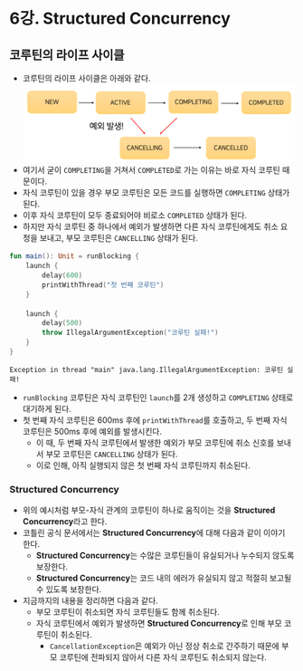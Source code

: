 # 6강. Structured Concurrency
## 코루틴의 라이프 사이클
- 코루틴의 라이프 사이클은 아래와 같다.
![img.png](img.png)
- 여기서 굳이 `COMPLETING`을 거쳐서 `COMPLETED`로 가는 이유는 바로 자식 코루틴 때문이다.
- 자식 코루틴이 있을 경우 부모 코루틴은 모든 코드를 실행하면 `COMPLETING` 상태가 된다.
- 이후 자식 코루틴이 모두 종료되어야 비로소 `COMPLETED` 상태가 된다.
- 하지만 자식 코루틴 중 하나에서 예외가 발생하면 다른 자식 코루틴에게도 취소 요청을 보내고, 부모 코루틴은 `CANCELLING` 상태가 된다.
```kotlin
fun main(): Unit = runBlocking {
    launch {
        delay(600)
        printWithThread("첫 번째 코루틴")
    }

    launch {
        delay(500)
        throw IllegalArgumentException("코루틴 실패!")
    }
}
```
```
Exception in thread "main" java.lang.IllegalArgumentException: 코루틴 실패!
```
- `runBlocking` 코루틴은 자식 코루틴인 `launch`를 2개 생성하고 `COMPLETING` 상태로 대기하게 된다.
- 첫 번째 자식 코루틴은 600ms 후에 `printWithThread`를 호출하고, 두 번째 자식 코루틴은 500ms 후에 예외를 발생시킨다.
  - 이 때, 두 번째 자식 코루틴에서 발생한 예외가 부모 코루틴에 취소 신호를 보내서 부모 코루틴은 `CANCELLING` 상태가 된다.
  - 이로 인해, 아직 실행되지 않은 첫 번째 자식 코루틴까지 취소된다.
### Structured Concurrency
- 위의 예시처럼 부모-자식 관계의 코루틴이 하나로 움직이는 것을 **Structured Concurrency**라고 한다.
- 코틀린 공식 문서에서는 **Structured Concurrency**에 대해 다음과 같이 이야기 한다.
  - **Structured Concurrency**는 수많은 코루틴들이 유실되거나 누수되지 않도록 보장한다.
  - **Structured Concurrency**는 코드 내의 에러가 유실되지 않고 적절히 보고될 수 있도록 보장한다.
- 지금까지의 내용을 정리하면 다음과 같다.
  - 부모 코루틴이 취소되면 자식 코루틴들도 함께 취소된다.
  - 자식 코루틴에서 예외가 발생하면 **Structured Concurrency**로 인해 부모 코루틴이 취소된다.
    - `CancellationException`은 예외가 아닌 정상 취소로 간주하기 때문에 부모 코루틴에 전파되지 않아서 다른 자식 코루틴도 취소되지 않는다.
  
